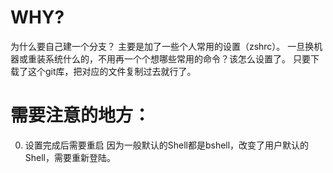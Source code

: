 WHY?
====

为什么要自己建一个分支？
主要是加了一些个人常用的设置（zshrc）。
一旦换机器或重装系统什么的，不用再一个个想哪些常用的命令？该怎么设置了。
只要下载了这个git库，把对应的文件复制过去就行了。

需要注意的地方：
====

0. 设置完成后需要重启
因为一般默认的Shell都是bshell，改变了用户默认的Shell，需要重新登陆。
